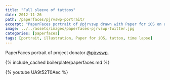 ```yaml
---
title: "Full sleeve of tattoos"
date: 2012-11-26
path: /paperfaces/pjrvswp-portrait/
excerpt: "PaperFaces portrait of @pjrvswp drawn with Paper for iOS on an iPad."
image: ../../assets/images/paperfaces-pjrvswp-twitter.jpg
categories: [paperfaces]
tags: [portrait, illustration, Paper for iOS, tattoo, time lapse]
---
```


PaperFaces portrait of project donator [@pjrvswp](https://twitter.com/pjrvswp).

{% include_cached boilerplate/paperfaces.md %}

{% youtube UA9t52T0Aec %}
